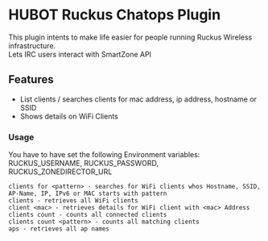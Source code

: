 # HUBOT Ruckus Chatops Plugin
This plugin intents to make life easier for people running Ruckus Wireless infrastructure.  
Lets IRC users interact with SmartZone API

## Features
  - List clients / searches clients for mac address, ip address, hostname or SSID
  - Shows details on WiFi Clients

### Usage
You have to have set the following Environment variables: RUCKUS_USERNAME, RUCKUS_PASSWORD, RUCKUS_ZONEDIRECTOR_URL
```
clients for <pattern> - searches for WiFi clients whos Hostname, SSID, AP-Name, IP, IPv6 or MAC starts with pattern
clients - retrieves all WiFi clients
client <mac> - retrieves details for WiFi client with <mac> Address
clients count - counts all connected clients
clients count <pattern> - counts all matching clients
aps - retrieves all ap names
```
